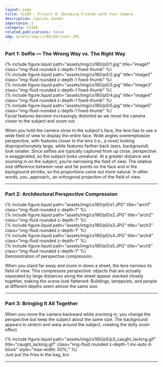 ```yaml
---
layout: page
title: CS180 - Project 0. Becoming Friends with Your Camera
description: Cyprian Zander
importance: 1
category: CS180
related_publications: false
img: assets/img/cs180/p0/cover.JPG
---
```


### Part 1: Selfie — The Wrong Way vs. The Right Way

<div class="row">
  <div class="col-sm mt-3 mt-md-0">
    {% include figure.liquid path="assets/img/cs180/p0/1.jpg" title="image1" class="img-fluid rounded z-depth-1 fixed-thumb" %}
  </div>
  <div class="col-sm mt-3 mt-md-0">
    {% include figure.liquid path="assets/img/cs180/p0/2.jpg" title="image2" class="img-fluid rounded z-depth-1 fixed-thumb" %}
  </div>
  <div class="col-sm mt-3 mt-md-0">
    {% include figure.liquid path="assets/img/cs180/p0/3.jpg" title="image3" class="img-fluid rounded z-depth-1 fixed-thumb" %}
  </div>
  <div class="col-sm mt-3 mt-md-0">
    {% include figure.liquid path="assets/img/cs180/p0/4.jpg" title="image4" class="img-fluid rounded z-depth-1 fixed-thumb" %}
  </div>
  <div class="col-sm mt-3 mt-md-0">
    {% include figure.liquid path="assets/img/cs180/p0/5.jpg" title="image5" class="img-fluid rounded z-depth-1 fixed-thumb" %}
  </div>
</div>

<div class="caption text-center mt-2">
  Facial features become increasingly distorted as we move the camera closer to the subject and zoom out.
</div>

<p>
When you hold the camera close to the subject's face, the lens has to use a wide field of view to display the entire face. Wide angles overemphasize perspective, with features closer to the lens (i.e., a nose) looking disproportionately large, while features farther back (ears, background) look smaller. Since selfies are typically captured from up close, perspective is exaggerated, so the subject looks unnatural. At a greater distance and zooming in on the subject, you’re narrowing the field of view. The relative size difference between near and far points on the face and in the background shrinks, so the proportions come out more natural. In other words, you _approach_ an orthogonal projection of the field of view.
</p>

---

### Part 2: Architectural Perspective Compression

<div class="row">
  <div class="col-sm-4 mt-3 mt-md-0">
    {% include figure.liquid path="assets/img/cs180/p0/s1.JPG" title="arch1" class="img-fluid rounded z-depth-1" %}
  </div>
  <div class="col-sm-4 mt-3 mt-md-0">
    {% include figure.liquid path="assets/img/cs180/p0/s2.JPG" title="arch2" class="img-fluid rounded z-depth-1" %}
  </div>
  <div class="col-sm-4 mt-3 mt-md-0">
    {% include figure.liquid path="assets/img/cs180/p0/s3.JPG" title="arch3" class="img-fluid rounded z-depth-1" %}
  </div>
</div>
<div class="row">
  <div class="col-sm-6 mt-3 mt-md-0">
    {% include figure.liquid path="assets/img/cs180/p0/s4.JPG" title="arch4" class="img-fluid rounded z-depth-1" %}
  </div>
  <div class="col-sm-6 mt-3 mt-md-0">
    {% include figure.liquid path="assets/img/cs180/p0/s5.JPG" title="arch5" class="img-fluid rounded z-depth-1" %}
  </div>
</div>

<div class="caption text-center mt-2">
  Demonstration of perspective compression.
</div>

<p>
When you stand far away and zoom in down a street, the lens narrows its field of view. This compresses perspective: objects that are actually separated by large distances along the street appear stacked closely together, making the scene look flattened. Buildings, lampposts, and people at different depths seem almost the same size.
</p>

---

### Part 3: Bringing It All Together

<p>
When you move the camera backward while zooming in, you change the perspective but keep the subject about the same size. The background appears to stretch and warp around the subject, creating the dolly zoom effect.
</p>

<div class="text-center my-4">
  {% include figure.liquid path="assets/img/cs180/p0/p3_caught_lacking.gif" title="caught_lacking.gif" class="img-fluid rounded z-depth-1 mx-auto d-block" style="max-width: 50%;" %}
</div>

<div class="caption text-center mt-2">
  Just put the fries in the bag, bro
</div>

---

<!-- Custom CSS for thumbnails -->
<style>
.fixed-thumb img {
  height: 200px;
  object-fit: cover;
  width: 100%;
}
</style>
